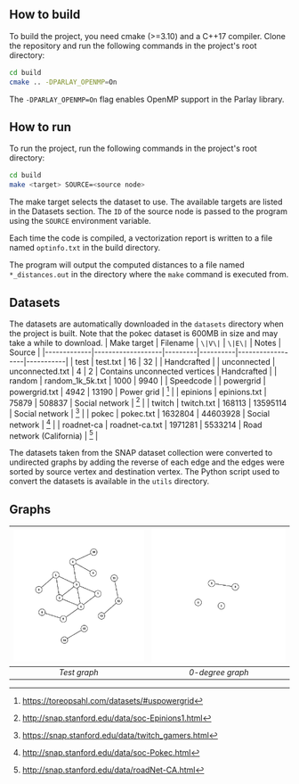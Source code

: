 ## How to build
To build the project, you need cmake (>=3.10) and a C++17 compiler. Clone the repository and run the following commands in the project's root directory:
```bash
cd build
cmake .. -DPARLAY_OPENMP=On
```
The `-DPARLAY_OPENMP=On` flag enables OpenMP support in the Parlay library.

## How to run
To run the project, run the following commands in the project's root directory:
```bash
cd build
make <target> SOURCE=<source node>
```

The make target selects the dataset to use. The available targets are listed in the Datasets section. The `ID` of the source node is passed to the program using the `SOURCE` environment variable.

Each time the code is compiled, a vectorization report is written to a file named `optinfo.txt` in the build directory.

The program will output the computed distances to a file named `*_distances.out` in the directory where the `make` command is executed from.

## Datasets
The datasets are automatically downloaded in the `datasets` directory when the project is built. Note that the pokec dataset is 600MB in size and may take a while to download.
| Make target | Filename          | `\|V\|` | `\|E\|`  | Notes            | Source    |
|-------------|-------------------|---------|----------|------------------|-----------|
| test        | test.txt          | 16      | 32       |                  | Handcrafted |
| unconnected | unconnected.txt   | 4       | 2        | Contains unconnected vertices | Handcrafted |
| random      | random_1k_5k.txt  | 1000    | 9940     |                  | Speedcode |
| powergrid   | powergrid.txt     | 4942    | 13190    | Power grid       | [^1]      |
| epinions    | epinions.txt      | 75879   | 508837   | Social network   | [^2]      |
| twitch      | twitch.txt        | 168113  | 13595114 | Social network   | [^3]      |
| pokec       | pokec.txt         | 1632804 | 44603928 | Social network   | [^4]      |
| roadnet-ca  | roadnet-ca.txt    | 1971281 | 5533214  | Road network (California) | [^5] |

The datasets taken from the SNAP dataset collection were converted to undirected graphs by adding the reverse of each edge and the edges were sorted by source vertex and destination vertex. The Python script used to convert the datasets is available in the `utils` directory.

[^1]: https://toreopsahl.com/datasets/#uspowergrid
[^2]: http://snap.stanford.edu/data/soc-Epinions1.html
[^3]: https://snap.stanford.edu/data/twitch_gamers.html
[^4]: http://snap.stanford.edu/data/soc-Pokec.html
[^5]: http://snap.stanford.edu/data/roadNet-CA.html

## Graphs
| ![Test graph](docs/test_graph.png) | ![0-degree graph](docs/0degree_graph.png)
|:--:| :--:|
| *Test graph* | *0-degree graph* |
